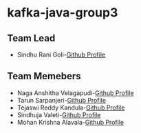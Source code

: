 # kafka-java-group3


## Team Lead
- Sindhu Rani Goli-[Github Profile](https://github.com/sindhurani29)

## Team Memebers
* Naga Anshitha Velagapudi-[Github Profile](https://github.com/anshithavelagapudi)
* Tarun Sarpanjeri-[Github Profile](https://github.com/dexterstr)
* Tejaswi Reddy Kandula-[Github Profile](https://github.com/Teju2404)
* Sindhuja Valeti-[Github Profile](https://github.com/Sindhujav18)
* Mohan Krishna Alavala-[Github Profile](https://github.com/Mohanalavala)
